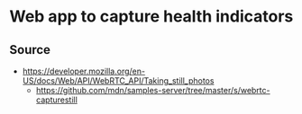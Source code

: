 #  Web app to capture health indicators

## Source
- https://developer.mozilla.org/en-US/docs/Web/API/WebRTC_API/Taking_still_photos
    - https://github.com/mdn/samples-server/tree/master/s/webrtc-capturestill
